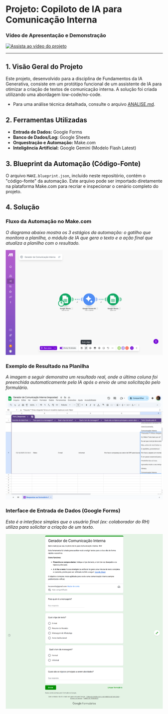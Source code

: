 # Projeto: Copiloto de IA para Comunicação Interna

### Vídeo de Apresentação e Demonstração

[![Assista ao vídeo do projeto](https://img.youtube.com/vi/tS0dHho6s1Y/hqdefault.jpg)](https://youtu.be/tS0dHho6s1Y)

---

## 1. Visão Geral do Projeto
Este projeto, desenvolvido para a disciplina de Fundamentos da IA Generativa, consiste em um protótipo funcional de um assistente de IA para otimizar a criação de textos de comunicação interna. A solução foi criada utilizando uma abordagem low-code/no-code.

* Para uma análise técnica detalhada, consulte o arquivo [ANALISE.md](ANALISE.md).

## 2. Ferramentas Utilizadas
* **Entrada de Dados:** Google Forms
* **Banco de Dados/Log:** Google Sheets
* **Orquestração e Automação:** Make.com
* **Inteligência Artificial:** Google Gemini (Modelo Flash Latest)

## 3. Blueprint da Automação (Código-Fonte)
O arquivo `MAKE.blueprint.json`, incluído neste repositório, contém o "código-fonte" da automação. Este arquivo pode ser importado diretamente na plataforma Make.com para recriar e inspecionar o cenário completo do projeto.

## 4. Solução

### Fluxo da Automação no Make.com
*O diagrama abaixo mostra os 3 estágios da automação: o gatilho que monitora a planilha, o módulo de IA que gera o texto e a ação final que atualiza a planilha com o resultado.*

![Fluxo da Automação no Make.com](assets/01-fluxo-automacao-make.png)

### Exemplo de Resultado na Planilha
*A imagem a seguir demonstra um resultado real, onde a última coluna foi preenchida automaticamente pela IA após o envio de uma solicitação pelo formulário.*

![Resultado na Planilha](assets/02-resultado-planilha.png)

### Interface de Entrada de Dados (Google Forms)
*Esta é a interface simples que o usuário final (ex: colaborador do RH) utiliza para solicitar a criação de um texto.*

![Interface do Google Forms](assets/03-interface-google-forms.png)